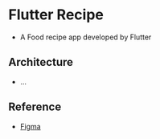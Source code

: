 # Flutter Recipe

- A Food recipe app developed by Flutter

## Architecture

- ...

## Reference

- [Figma](https://www.figma.com/community/file/1117253657372214910/food-recipe-app)

